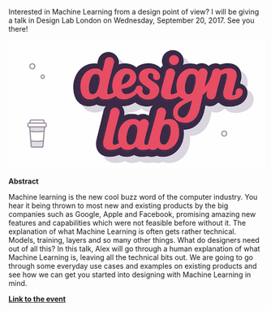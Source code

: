 Interested in Machine Learning from a design point of view? I will be giving a talk in Design Lab London on Wednesday, September 20, 2017. See you there!

![Design Lab](https://raw.githubusercontent.com/alexstyl/alexstyl.github.io/master/images/design_lab.png)

**Abstract**

Machine learning is the new cool buzz word of the computer industry. You hear it being thrown to most new and existing products by the big companies such as Google, Apple and Facebook, promising amazing new features and capabilities which were not feasible before without it. The explanation of what Machine Learning is often gets rather technical. Models, training, layers and so many other things. What do designers need out of all this?
In this talk, Alex will go through a human explanation of what Machine Learning is, leaving all the technical bits out. We are going to go through some everyday use cases and examples on existing products and see how we can get you started into designing with Machine Learning in mind.

[**Link to the event**](https://www.meetup.com/DesignLabLondon/events/242923245/)
